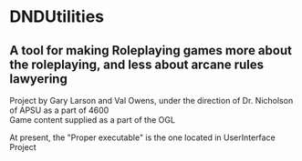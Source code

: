 # DNDUtilities
## A tool for making Roleplaying games more about the roleplaying, and less about arcane rules lawyering


Project by Gary Larson and Val Owens, under the direction of Dr. Nicholson of APSU as a part of 4600  
Game content supplied as a part of the OGL

At present, the "Proper executable" is the one located in UserInterface Project
